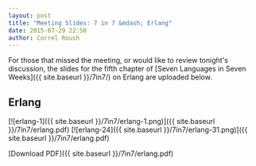 ```yaml
---
layout: post
title: "Meeting Slides: 7 in 7 &mdash; Erlang"
date: 2015-07-29 22:50
author: Correl Roush
---
```


For those that missed the meeting, or would like to review tonight's
discussion, the slides for the fifth chapter of
[Seven Languages in Seven Weeks]({{ site.baseurl }}/7in7/) on Erlang
are uploaded below.

## Erlang

[![erlang-1]({{ site.baseurl }}/7in7/erlang-1.png)]({{ site.baseurl }}/7in7/erlang.pdf)
[![erlang-24]({{ site.baseurl }}/7in7/erlang-31.png)]({{ site.baseurl }}/7in7/erlang.pdf)

[Download PDF]({{ site.baseurl }}/7in7/erlang.pdf)

